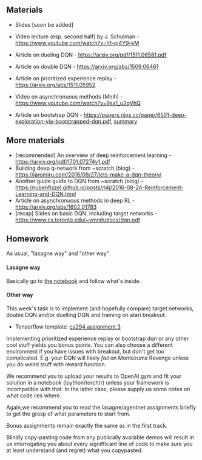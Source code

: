 ## Materials
* Slides [soon be added]

* Video lecture (esp. second half) by J. Schulman - https://www.youtube.com/watch?v=h1-pj4Y9-kM
* Article on dueling DQN - https://arxiv.org/pdf/1511.06581.pdf
* Article on double DQN - https://arxiv.org/abs/1509.06461
* Article on prioritized experience replay - https://arxiv.org/abs/1511.05952
* Video on asynchronuous methods (Mnih) - https://www.youtube.com/watch?v=9sx1_u2qVhQ
* Article on bootstrap DQN - https://papers.nips.cc/paper/6501-deep-exploration-via-bootstrapped-dqn.pdf, [summary](http://pemami4911.github.io/paper-summaries/2016/08/16/Deep-exploration.html)


## More materials
* [recommended] An overview of deep reinforcement learning - https://arxiv.org/pdf/1701.07274v1.pdf
* Building deep q-network from ~scratch (blog) - https://jaromiru.com/2016/09/27/lets-make-a-dqn-theory/
* Another guide guide to DQN from ~scratch (blog) - https://rubenfiszel.github.io/posts/rl4j/2016-08-24-Reinforcement-Learning-and-DQN.html
* Article on asynchronuous methods in deep RL - https://arxiv.org/abs/1602.01783
* [recap] Slides on basic DQN, including target networks - https://www.cs.toronto.edu/~vmnih/docs/dqn.pdf


## Homework

As usual, "lasagne way" and "other way"

#### Lasagne way

Basically go to [the notebook](https://github.com/yandexdataschool/Practical_RL/blob/master/week5/Seminar5_deep_rl.ipynb) and follow what's inside.

#### Other way

This week's task is to implement (and hopefully compare) target networks, double DQN and/or duelling DQN and training on atari breakout.

 * Tensorflow template: [cs294 assignment 3](https://github.com/berkeleydeeprlcourse/homework/tree/master/hw3)

Implementing prioritized experience replay or bootstrap dqn or any other cool stuff yields you bonus points. You can also choose a different environment if you have issues with breakout, but don't get too complicated. E.g. your DQN will likely _fail_ on Montezuma Revenge unless you do weird stuff with reward function.

We recommend you to upload your results to OpenAI gym and fit your solution in a notebook (ipython/torch/r) unless your framework is incompatible with that. In the latter case, please supply us some notes on what code lies where.

Again,we recommend you to read the lasagne/agentnet assignments briefly to get the grasp of what parameters to start from.

Bonus assignments remain exactly the same as in the first track.

Blindly copy-pasting code from any publically available demos will result in us interrogating you about every signifficant line of code to make sure you at least understand (and regret) what you copypasted.


